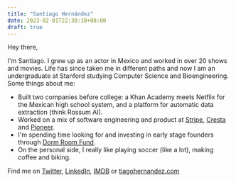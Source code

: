```yaml
---
title: "Santiago Hernández"
date: 2023-02-01T22:30:10+08:00
draft: true
---
```


Hey there,

I'm Santiago. I grew up as an actor in Mexico and worked in over 20 shows and movies. Life has since taken me in different paths and now I am an undergraduate at Stanford studying Computer Science and Bioengineering. Some things about me:
- Built two companies before college: a Khan Academy meets Netflix for the Mexican high school system, and a platform for automatic data extraction (think Rossum AI).
- Worked on a mix of software engineering and product at [Stripe](https://stripe.com), [Cresta](https://cresta.com) and [Pioneer](https://pioneer.app).
- I'm spending time looking for and investing in early stage founders through [Dorm Room Fund](https://dormroomfund.com).
- On the personal side, I really like playing soccer (like a lot), making coffee and biking.

Find me on [Twitter](https://twitter.com/santiaghini), [LinkedIn](https://linkedin.com/in/tiagohernandez), [IMDB](https://www.imdb.com/name/nm2070340/) or [tiagohernandez.com](https://tiagohernandez.com)
